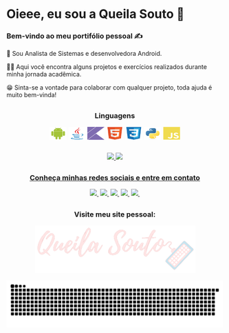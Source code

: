 


<h1> Oieee, eu sou a Queila Souto 👋</h1>
 <h3> Bem-vindo ao meu portifólio pessoal ✍</h3>
  <p>📱 Sou Analista de Sistemas e desenvolvedora Android.
  <p>👩‍💻 Aqui você encontra alguns projetos e exercícios realizados durante minha jornada acadêmica.
  <p>😁 Sinta-se a vontade para colaborar com qualquer projeto, toda ajuda é muito bem-vinda!


##

<div align=center style="display: inline_block">
 <h3> Linguagens </h3>

  <img align="center" height="30" width="40" src="https://github.com/devicons/devicon/blob/master/icons/android/android-plain.svg" >
  <img align="center" height="30" width="40" src="https://github.com/devicons/devicon/blob/master/icons/java/java-original.svg">
  <img align="center" height="30" width="40" src="https://github.com/devicons/devicon/blob/master/icons/kotlin/kotlin-plain.svg">
  <img align="center" height="30" width="40" src="https://raw.githubusercontent.com/devicons/devicon/master/icons/html5/html5-original.svg">
  <img align="center" height="30" width="40" src="https://raw.githubusercontent.com/devicons/devicon/master/icons/css3/css3-original.svg">
  <img align="center" height="30" width="40" src="https://raw.githubusercontent.com/devicons/devicon/master/icons/python/python-original.svg">
  <img align="center" height="30" width="40" src="https://raw.githubusercontent.com/devicons/devicon/master/icons/javascript/javascript-plain.svg">
</div>

##

<div align=center style="display: inline_block">
  <a href="https://github.com/Queila-Souto">
<img height="180em" src="https://github-readme-stats.vercel.app/api?username=queila-souto&show_icons=true&theme=cobalt&include_all_commits=true&count_private=true"/>  
<img height="180em" src="https://github-readme-stats.vercel.app/api/top-langs/?username=queila-souto&layout=compact&langs_count=7&theme=cobalt"/>
</div>


##

<div align=center> 
<h3>Conheça minhas redes sociais e entre em contato </h3>
  <a href="https://www.linkedin.com/in/queila-souto-802aa71b5/" target="_blank"><img  height="40"  src="https://cdn2.iconfinder.com/data/icons/social-media-applications/64/social_media_applications_14-linkedin-512.png" target="_blank">&nbsp</a>
  <a href="https://www.instagram.com/queila_ms/" target="_blank"><img  height="40"  src="https://cdn4.iconfinder.com/data/icons/social-messaging-ui-color-shapes-2-free/128/social-instagram-new-circle-512.png" target="_blank">&nbsp</a>
  <a href="https://www.youtube.com/channel/UCRInCxzAFCL0c_g0_roOCKQ" target="_blank"><img  height="40"  src="https://cdn0.iconfinder.com/data/icons/social-flat-rounded-rects/512/youtube_v2-512.png" target="_blank">&nbsp</a>
  <a href="mailto:monteiro_queila@gmail.com" target="_blank"><img  height="40"  src="https://cdn3.iconfinder.com/data/icons/logos-brands-3/24/logo_brand_brands_logos_gmail-512.png">&nbsp</a>
  <a href="http://api.whatsapp.com/send?phone=5512996744079" target="_blank"><img  height="40"  src="https://cdn2.iconfinder.com/data/icons/social-media-applications/64/social_media_applications_23-whatsapp-512.png">&nbsp</a>
 
</div>

##

<div align=center> 
<h3>Visite meu site pessoal:</h3>
  <div align=center>
 	<a href="http://queilasouto.mypressonline.com/#" target="_blank"><img src="https://github.com/Queila-Souto/SitePessoal/blob/main/img/logo%20_comp.png" target="_blank"></a>
<br> </div>
<div> 

  ![Snake animation](https://github.com/queila-souto/queila-souto/blob/output/github-contribution-grid-snake.svg)
 <div> 

